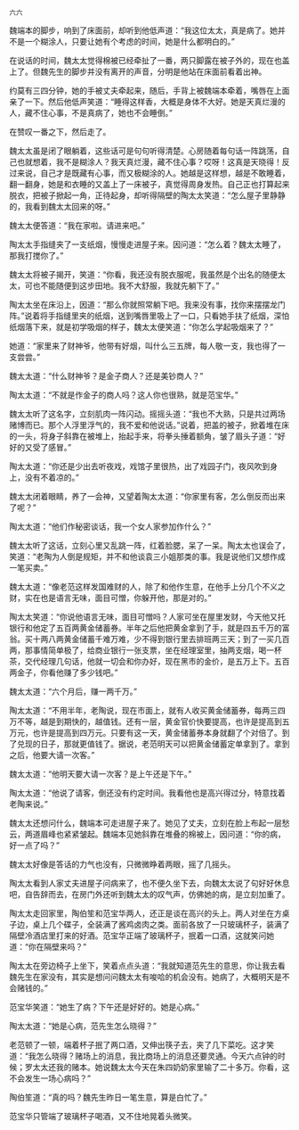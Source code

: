    六六 

   魏端本的脚步，响到了床面前，却听到他低声道：“我这位太太，真是病了。她并不是一个糊涂人，只要让她有个考虑的时间，她是什么都明白的。”

   在说话的时间，魏太太觉得棉被已经牵扯了一番，两只脚露在被子外的，现在也盖上了。但魏先生的脚步并没有离开的声音，分明是他站在床面前看着出神。

   约莫有三四分钟，她的手被丈夫牵起来，随后，手背上被魏端本牵着，嘴唇在上面亲了一下。然后他低声笑道：“睡得这样香，大概是身体不大好。她是天真烂漫的人，藏不住心事，不是真病了，她也不会睡倒。”

   在赞叹一番之下，然后走了。

   魏太太虽是闭了眼躺着，这些话可是句句听得清楚。心房随着每句话一阵跳荡，自己也就想着，我不是糊涂人？我天真烂漫，藏不住心事？哎呀！这真是天晓得！反过来说，自己才是既藏有心事，而又极糊涂的人。她越是这样想，越是不敢睡着，翻一翻身，她是和衣睡的又盖上了一床被子，真觉得周身发热。自己正也打算起来脱衣，把被子掀起一角，正待起身，却听得隔壁的陶太太笑道：“怎么屋子里静静的，我看到魏太太回来的呀。”

   魏太太便答道：“我在家啦。请进来吧。”

   陶太太手指缝夹了一支纸烟，慢慢走进屋子来。因问道：“怎么着？魏太太睡了，那我打搅你了。”

   魏太太将被子揭开，笑道：“你看，我还没有脱衣服呢，我虽然是个出名的随便太太，可也不能随便到这步田地。我不大舒服，我就先躺下了。”

   陶太太坐在床沿上，因道：“那么你就照常躺下吧。我来没有事，找你来摆摆龙门阵。”说着将手指缝里夹的纸烟，送到嘴唇里吸上了一口，只看她手扶了纸烟，深怕纸烟落下来，就是初学吸烟的样子，魏太太便笑道：“你怎么学起吸烟来了？”

   她道：“家里来了财神爷，他带有好烟，叫什么三五牌，每人敬一支，我也得了一支尝尝。”

   魏太太道：“什么财神爷？是金子商人？还是美钞商人？”

   陶太太道：“不就是作金子的商人吗？这人你也很熟，就是范宝华。”

   魏太太听了这名字，立刻肌肉一阵闪动。摇摇头道：“我也不大熟，只是共过两场赌博而已。那个人浮里浮气的，我不爱和他说话。”说着，把盖的被子，掀着堆在床的一头，将身子斜靠在被堆上，抬起手来，将拳头捶着额角，皱了眉头子道：“好好的又受了感冒。”

   陶太太道：“你还是少出去听夜戏，戏馆子里很热，出了戏园子门，夜风吹到身上，没有不着凉的。”

   魏太太闭着眼睛，养了一会神，又望着陶太太道：“你家里有客，怎么倒反而出来了呢？”

   陶太太道：“他们作秘密谈话，我一个女人家参加作什么？”

   魏太太听了这话，立刻心里又乱跳一阵，红着脸腮，呆了一呆。陶太太也误会了，笑道：“老陶为人倒是规矩，并不和他谈袁三小姐那类的事。我是说他们又想作成一笔买卖。”

   魏太太道：“像老范这样发国难财的人，除了和他作生意，在他手上分几个不义之财，实在也是语言无味，面目可憎，你躲开他，那是对的。”

   陶太太笑道：“你说他语言无味，面目可憎吗？人家可坐在屋里发财，今天他又托银行和他定了五百两黄金储蓄券。半年之后他把黄金拿到了手，就是四五千万的富翁。买十两八两黄金储蓄千难万难，少不得到银行里去排班两三天；到了一买几百两，那事情简单极了，给商业银行一张支票，坐在经理室里，抽两支烟，喝一杯茶，交代经理几句话，他就一切会和你办好，现在黑市的金价，是五万上下。五百两金子，你看他赚了多少钱吧。”

   魏太太道：“六个月后，赚一两千万。”

   陶太太道：“不用半年，老陶说，现在市面上，就有人收买黄金储蓄券，每两三四万不等，越是到期快的，越值钱。还有一层，黄金官价快要提高，也许是提高到五万元，也许是提高到四万元。只要有这一天，黄金储蓄券本身就翻了个对倍了。到了兑现的日子，那就更值钱了。据说，老范明天可以把黄金储蓄定单拿到了。拿到之后，他要大请一次客。”

   魏太太道：“他明天要大请一次客？是上午还是下午。”

   陶太太道：“他说了请客，倒还没有约定时间。我看他也是高兴得过分，特意找着老陶来说。”

   魏太太还想问什么，魏端本可走进屋子来了。她见了丈夫，立刻在脸上布起一层愁云，两道眉峰也紧紧皱起。魏端本见她斜靠在堆叠的棉被上，因问道：“你的病，好一点了吗？”

   魏太太好像是答话的力气也没有，只微微睁着两眼，摇了几摇头。

   陶太太看到人家丈夫进屋子问病来了，也不便久坐下去，向魏太太说了句好好休息吧，自告辞而去，在房门外还听到魏太太的叹气声，仿佛她的病，是立刻加重了。

   陶太太走回家里，陶伯笙和范宝华两人，还正是谈在高兴的头上。两人对坐在方桌子边，桌上几个碟子，全装满了酱鸡卤肉之类。面前各放了一只玻璃杯子，装满了隔壁冷酒店里打来的好酒。范宝华正端了玻璃杯子，抿着一口酒，这就笑问她道：“你在隔壁来吗？”

   陶太太在旁边椅子上坐下，笑着点点头道：“我就知道范先生的意思，你让我去看魏先生在家没有，其实是想问问魏太太有唆哈的机会没有。她病了，大概明天是不会赌钱的。”

   范宝华笑道：“她生了病？下午还是好好的。她是心病。”

   陶太太道：“她是心病，范先生怎么晓得？”

   老范顿了一顿，端着杯子抿了两口酒，又伸出筷子去，夹了几下菜吃。这才笑道：“我怎么晓得？赌场上的消息，我比商场上的消息还要灵通。今天六点钟的时候；罗太太还我的赌本。她说魏太太今天在朱四奶奶家里输了二十多万。你看，这不会发生一场心病吗？”

   陶伯笙道：“真的吗？魏先生昨日一笔生意，算是白忙了。”

   范宝华只管端了玻璃杯子喝酒，又不住地晃着头微笑。

